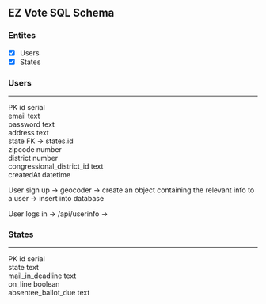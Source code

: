 ## EZ Vote SQL Schema

### Entites

- [x] Users
- [x] States

### Users
---
PK id serial  
email text  
password text  
address text  
state FK -> states.id  
zipcode number  
district number  
congressional_district_id text  
createdAt datetime

User sign up -> geocoder -> create an object containing the relevant info to a user -> insert into database

User logs in -> /api/userinfo -> 

### States  
---
PK id serial  
state text  
mail_in_deadline text  
on_line boolean  
absentee_ballot_due text